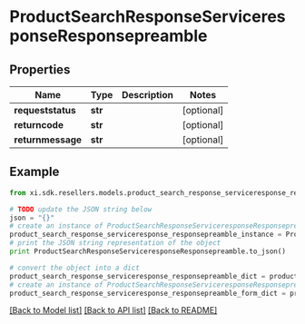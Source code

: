 # ProductSearchResponseServiceresponseResponsepreamble


## Properties

Name | Type | Description | Notes
------------ | ------------- | ------------- | -------------
**requeststatus** | **str** |  | [optional] 
**returncode** | **str** |  | [optional] 
**returnmessage** | **str** |  | [optional] 

## Example

```python
from xi.sdk.resellers.models.product_search_response_serviceresponse_responsepreamble import ProductSearchResponseServiceresponseResponsepreamble

# TODO update the JSON string below
json = "{}"
# create an instance of ProductSearchResponseServiceresponseResponsepreamble from a JSON string
product_search_response_serviceresponse_responsepreamble_instance = ProductSearchResponseServiceresponseResponsepreamble.from_json(json)
# print the JSON string representation of the object
print ProductSearchResponseServiceresponseResponsepreamble.to_json()

# convert the object into a dict
product_search_response_serviceresponse_responsepreamble_dict = product_search_response_serviceresponse_responsepreamble_instance.to_dict()
# create an instance of ProductSearchResponseServiceresponseResponsepreamble from a dict
product_search_response_serviceresponse_responsepreamble_form_dict = product_search_response_serviceresponse_responsepreamble.from_dict(product_search_response_serviceresponse_responsepreamble_dict)
```
[[Back to Model list]](../README.md#documentation-for-models) [[Back to API list]](../README.md#documentation-for-api-endpoints) [[Back to README]](../README.md)


